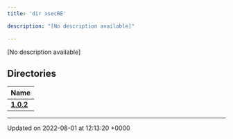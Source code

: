 ```yaml
---
title: 'dir xsecBE'

description: "[No description available]"

---
```







[No description available]

## Directories

| Name           |
| -------------- |
| **[1.0.2](/documentation/code/files/dir_bf065fdb78be329f75bd3053e796248c/#dir-1.0.2)**  |






-------------------------------

Updated on 2022-08-01 at 12:13:20 +0000
